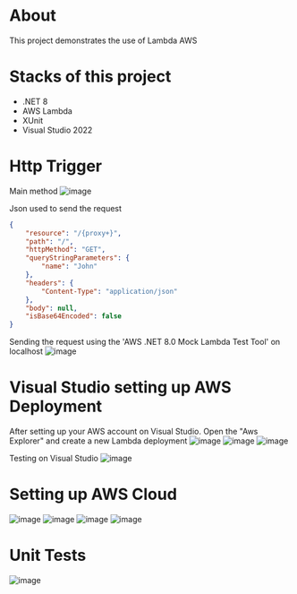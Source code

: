 # About
This project demonstrates the use of Lambda AWS

# Stacks of this project
- .NET 8
- AWS Lambda
- XUnit
- Visual Studio 2022

# Http Trigger
Main method
![image](https://github.com/user-attachments/assets/9de8d8d5-d5d7-45a6-9476-bdb39b73ca5d)

Json used to send the request
```json
{
    "resource": "/{proxy+}",
    "path": "/",
    "httpMethod": "GET",
    "queryStringParameters": {
        "name": "John"
    },
    "headers": {
        "Content-Type": "application/json"
    },
    "body": null,
    "isBase64Encoded": false
}
````

Sending the request using the 'AWS .NET 8.0 Mock Lambda Test Tool' on localhost
![image](https://github.com/user-attachments/assets/84dfe068-d7d6-4a4f-b4ab-b016bdfc709e)

# Visual Studio setting up AWS Deployment

After setting up your AWS account on Visual Studio. Open  the "Aws Explorer" and create a new Lambda deployment
![image](https://github.com/user-attachments/assets/4686a729-4ef5-418b-9a24-c41369d1fd2a)
![image](https://github.com/user-attachments/assets/eaf0817a-4698-4ae8-824c-898e67c73dff)
![image](https://github.com/user-attachments/assets/ac210bf3-5ee7-4bf7-bca9-16c456fb1a74)

Testing on Visual Studio
![image](https://github.com/user-attachments/assets/9a31f2ca-e247-417d-b321-ba6d96a70d54)

# Setting up AWS Cloud

![image](https://github.com/user-attachments/assets/99285728-10e5-427b-8c6b-0e7d8f8ae52c)
![image](https://github.com/user-attachments/assets/620562ea-2be2-472a-a4fa-751eb8065766)
![image](https://github.com/user-attachments/assets/67257cfd-dfb4-43a8-a6e7-360907b8c118)
![image](https://github.com/user-attachments/assets/b03c83e5-e78a-411b-8a41-08483c0cfe72)


# Unit Tests
![image](https://github.com/user-attachments/assets/88b71de4-612e-46d1-ba04-6df22215d17c)
